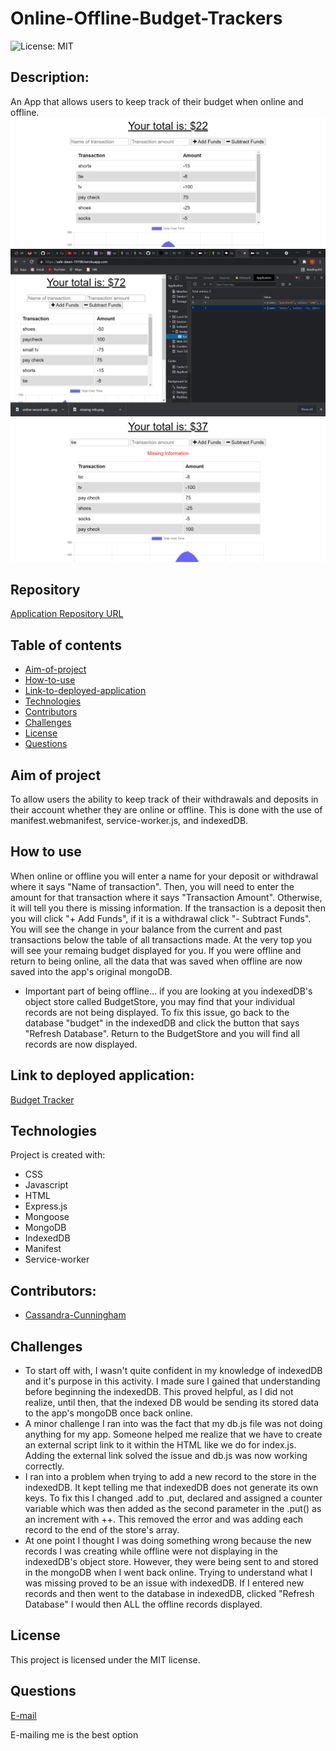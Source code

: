 # Online-Offline-Budget-Trackers
![License: MIT](https://img.shields.io/badge/License-MIT-Red.svg)

## Description:
An App that allows users to keep track of their budget when online and offline.
![Online Screenshot](./public/images/online-record-added.png)
![Offline Screenshot](./public/images/offline-records-added.png)
![Missing Info Screenshot](./public/images/missing-info.png)

## Repository
[Application Repository URL](https://github.com/cmcunningham27/Online-Offline-Budget-Trackers)

## Table of contents
* [Aim-of-project](#aim-of-project)
* [How-to-use](#how-to-use)
* [Link-to-deployed-application](#link-to-deployed-application)
* [Technologies](#technologies)
* [Contributors](#contributors)
* [Challenges](#Challenges)
* [License](#license)
* [Questions](#questions)

## Aim of project
To allow users the ability to keep track of their withdrawals and deposits in their account whether they are online or offline. This is done with the use of manifest.webmanifest, service-worker.js, and indexedDB.

## How to use
When online or offline you will enter a name for your deposit or withdrawal where it says "Name of transaction". Then, you will need to enter the amount for that transaction where it says "Transaction Amount". Otherwise, it will tell you there is missing information. If the transaction is a deposit then you will click "+ Add Funds", if it is a withdrawal click "- Subtract Funds". You will see the change in your balance from the current and past transactions below the table of all transactions made. At the very top you will see your remaing budget displayed for you. If you were offline and return to being online, all the data that was saved when offline are now saved into the app's original mongoDB.

- Important part of being offline... if you are looking at you indexedDB's object store called BudgetStore, you may find that your individual records are not being displayed. To fix this issue, go back to the database "budget" in the indexedDB and click the button that says "Refresh Database". Return to the BudgetStore and you will find all records are now displayed. 

## Link to deployed application:
[Budget Tracker](https://safe-dawn-19198.herokuapp.com)

## Technologies
Project is created with:

* CSS 
* Javascript
* HTML
* Express.js
* Mongoose
* MongoDB
* IndexedDB
* Manifest
* Service-worker

## Contributors:
* [Cassandra-Cunningham](https://github.com/cmcunningham27)

## Challenges
- To start off with, I wasn't quite confident in my knowledge of indexedDB and it's purpose in this activity. I made sure I gained that understanding before beginning the indexedDB. This proved helpful, as I did not realize, until then, that the indexed DB would be sending its stored data to the app's mongoDB once back online. 
- A minor challenge I ran into was the fact that my db.js file was not doing anything for my app. Someone helped me realize that we have to create an external script link to it within the HTML like we do for index.js. Adding the external link solved the issue and db.js was now working correctly.
- I ran into a problem when trying to add a new record to the store in the indexedDB. It kept telling me that indexedDB does not generate its own keys. To fix this I changed .add to .put, declared and assigned a counter variable which was then added as the second parameter in the .put() as an increment with ++. This removed the error and was adding each record to the end of the store's array.
- At one point I thought I was doing something wrong because the new records I was creating while offline were not displaying in the indexedDB's object store. However, they were being sent to and stored in the mongoDB when I went back online. Trying to understand what I was missing proved to be an issue with indexedDB. If I entered new records and then went to the database in indexedDB, clicked "Refresh Database" I would then ALL the offline records displayed.

## License
This project is licensed under the MIT license.

## Questions
[E-mail](mailto:sttepstutoring@yahoo.com)

E-mailing me is the best option